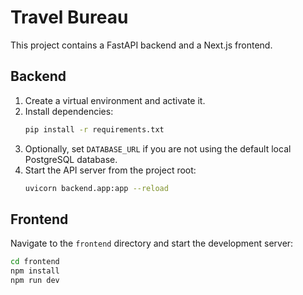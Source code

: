# Travel Bureau

This project contains a FastAPI backend and a Next.js frontend.

## Backend

1. Create a virtual environment and activate it.
2. Install dependencies:
   ```bash
   pip install -r requirements.txt
   ```
3. Optionally, set `DATABASE_URL` if you are not using the default local PostgreSQL database.
4. Start the API server from the project root:
   ```bash
   uvicorn backend.app:app --reload
   ```

## Frontend

Navigate to the `frontend` directory and start the development server:

```bash
cd frontend
npm install
npm run dev
```

